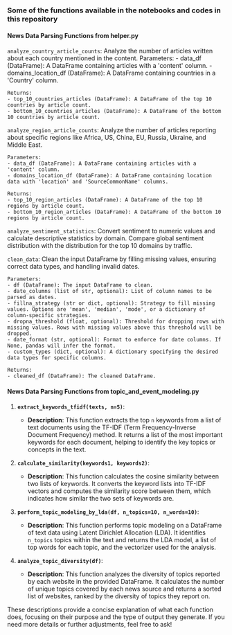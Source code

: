 
### Some of the functions available in the notebooks and codes in this repository

#### News Data Parsing Functions from helper.py
`analyze_country_article_counts`: Analyze the number of articles written about each country mentioned in the content.
    Parameters:
    - data_df (DataFrame): A DataFrame containing articles with a 'content' column.
    - domains_location_df (DataFrame): A DataFrame containing countries in a 'Country' column.

    Returns:
    - top_10_countries_articles (DataFrame): A DataFrame of the top 10 countries by article count.
    - bottom_10_countries_articles (DataFrame): A DataFrame of the bottom 10 countries by article count.

`analyze_region_article_counts`: Analyze the number of articles reporting about specific regions like Africa, US, China, EU, Russia, Ukraine, and Middle East.

    Parameters:
    - data_df (DataFrame): A DataFrame containing articles with a 'content' column.
    - domains_location_df (DataFrame): A DataFrame containing location data with 'location' and 'SourceCommonName' columns.

    Returns:
    - top_10_region_articles (DataFrame): A DataFrame of the top 10 regions by article count.
    - bottom_10_region_articles (DataFrame): A DataFrame of the bottom 10 regions by article count.

`analyze_sentiment_statistics`: 
    Convert sentiment to numeric values and calculate descriptive statistics by domain.
    Compare global sentiment distribution with the distribution for the top 10 domains by traffic.

`clean_data`: Clean the input DataFrame by filling missing values, ensuring correct data types, and handling invalid dates.
    
    Parameters:
    - df (DataFrame): The input DataFrame to clean.
    - date_columns (list of str, optional): List of column names to be parsed as dates.
    - fillna_strategy (str or dict, optional): Strategy to fill missing values. Options are 'mean', 'median', 'mode', or a dictionary of column-specific strategies.
    - dropna_threshold (float, optional): Threshold for dropping rows with missing values. Rows with missing values above this threshold will be dropped.
    - date_format (str, optional): Format to enforce for date columns. If None, pandas will infer the format.
    - custom_types (dict, optional): A dictionary specifying the desired data types for specific columns.
    
    Returns:
    - cleaned_df (DataFrame): The cleaned DataFrame.

#### News Data Parsing Functions from topic_and_event_modeling.py

1. **`extract_keywords_tfidf(texts, n=5)`**:
   - **Description**: This function extracts the top `n` keywords from a list of text documents using the TF-IDF (Term Frequency-Inverse Document Frequency) method. It returns a list of the most important keywords for each document, helping to identify the key topics or concepts in the text.

2. **`calculate_similarity(keywords1, keywords2)`**:
   - **Description**: This function calculates the cosine similarity between two lists of keywords. It converts the keyword lists into TF-IDF vectors and computes the similarity score between them, which indicates how similar the two sets of keywords are.

3. **`perform_topic_modeling_by_lda(df, n_topics=10, n_words=10)`**:
   - **Description**: This function performs topic modeling on a DataFrame of text data using Latent Dirichlet Allocation (LDA). It identifies `n_topics` topics within the text and returns the LDA model, a list of top words for each topic, and the vectorizer used for the analysis.

4. **`analyze_topic_diversity(df)`**:
   - **Description**: This function analyzes the diversity of topics reported by each website in the provided DataFrame. It calculates the number of unique topics covered by each news source and returns a sorted list of websites, ranked by the diversity of topics they report on.

These descriptions provide a concise explanation of what each function does, focusing on their purpose and the type of output they generate. If you need more details or further adjustments, feel free to ask!